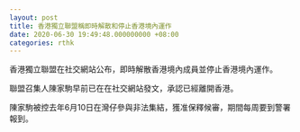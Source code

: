 ```yaml
---
layout: post
title: 香港獨立聯盟稱即時解散和停止香港境內運作
date: 2020-06-30 19:49:48.000000000 +08:00
categories: rthk
---
```


香港獨立聯盟在社交網站公布，即時解散香港境內成員並停止香港境內運作。

聯盟召集人陳家駒早前已在在社交網站發文，承認已經離開香港。

陳家駒被控去年6月10日在灣仔參與非法集結，獲准保釋候審，期間每周要到警署報到。
